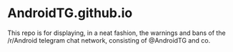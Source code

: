 # AndroidTG.github.io

This repo is for displaying, in a neat fashion, the warnings and bans of the /r/Android telegram chat network, consisting of @AndroidTG and co.
